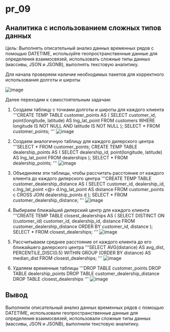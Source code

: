 # pr_09
## Аналитика с использованием сложных типов данных ##
Цель:
Выполнять описательный анализ данных временных рядов с
помощью DATETIME, используйте геопространственные данные для определения
взаимосвязей, использовать сложные типы данных (массивы, JSON и
JSONB), выполнять текстовую аналитику.

Для начала проверяем наличие необходимых пакетов для корректного использования долготы и широты

![image](https://github.com/user-attachments/assets/08fcb493-afdb-4404-96f8-47548206627d)

Далее переходим к самостоятельным задачам:
1. Создаем таблицу с точками долготы и широты для каждого клиента
'''CREATE TEMP TABLE customer_points AS (
SELECT
customer_id,
point(longitude, latitude) AS lng_lat_point
FROM customers
WHERE longitude IS NOT NULL
AND latitude IS NOT NULL
);
SELECT * FROM customer_points;
'''
![image](https://github.com/user-attachments/assets/8ce95120-510e-48e8-a0d7-e6eab1842b37)

2. Создаем аналогичную таблицу для каждого дилерского центра
'''SELECT * FROM customer_points;
CREATE TEMP TABLE dealership_points AS (
SELECT
dealership_id,
point(longitude, latitude) AS lng_lat_point
FROM dealerships
);
SELECT * FROM dealership_points;
'''
![image](https://github.com/user-attachments/assets/09b9050a-aa85-4f48-8fad-bca66153a1e7)

3. Объединяем эти таблицы, чтобы рассчитать расстояние от каждого клиента до каждого дилерского центра
'''CREATE TEMP TABLE customer_dealership_distance AS (
SELECT
customer_id,
dealership_id,
c.lng_lat_point <@> d.lng_lat_point AS distance
FROM customer_points c
CROSS JOIN dealership_points d
);
SELECT * FROM customer_dealership_distance;
'''
![image](https://github.com/user-attachments/assets/52059aa9-df9a-4cbe-8246-c7f5d25273cf)

4. Выбираем ближайший дилерский центр для каждого клиента
'''CREATE TEMP TABLE closest_dealerships AS (
SELECT DISTINCT ON (customer_id)
customer_id,
dealership_id,
distance
FROM customer_dealership_distance
ORDER BY customer_id, distance
);
SELECT * FROM closest_dealerships;
'''
![image](https://github.com/user-attachments/assets/4506788b-f2cc-4f0f-a79f-f370ab424a0c)

5. Рассчитываем среднее расстояние от каждого клиента до его ближайшего дилерского центра
'''SELECT
AVG(distance) AS avg_dist,
PERCENTILE_DISC(0.5) WITHIN GROUP (ORDER BY distance) AS
median_dist
FROM closest_dealerships;
'''
![image](https://github.com/user-attachments/assets/c0421268-5512-489d-b76a-f28cc5fbb0c6)

6. Удаляем временные таблицы
'''DROP TABLE customer_points
DROP TABLE dealership_points
DROP TABLE customer_dealership_distance
DROP TABLE closest_dealerships
'''
![image](https://github.com/user-attachments/assets/daa94abb-6f15-4f43-8129-644c3e9c9696)

## Вывод ##
Выполнили описательный анализ данных временных рядов с
помощью DATETIME, использовали геопространственные данные для определения
взаимосвязей, использовали сложные типы данных (массивы, JSON и
JSONB), выполнили текстовую аналитику.
